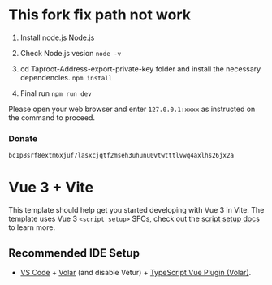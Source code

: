 # This fork fix path not work

1. Install node.js [Node.js](https://nodejs.org/en/download)    
2. Check Node.js vesion
`node -v`

3. cd Taproot-Address-export-private-key folder and install the necessary dependencies. `npm install`

4. Final run `npm run dev`

Please open your web browser and enter `127.0.0.1:xxxx` as instructed on the command to proceed.

### Donate  
`bc1p8srf8extm6xjuf7lasxcjqtf2mseh3uhunu0vtwtttlvwq4axlhs26jx2a`

# Vue 3 + Vite

This template should help get you started developing with Vue 3 in Vite. The template uses Vue 3 `<script setup>` SFCs, check out the [script setup docs](https://v3.vuejs.org/api/sfc-script-setup.html#sfc-script-setup) to learn more.

## Recommended IDE Setup

- [VS Code](https://code.visualstudio.com/) + [Volar](https://marketplace.visualstudio.com/items?itemName=Vue.volar) (and disable Vetur) + [TypeScript Vue Plugin (Volar)](https://marketplace.visualstudio.com/items?itemName=Vue.vscode-typescript-vue-plugin).
